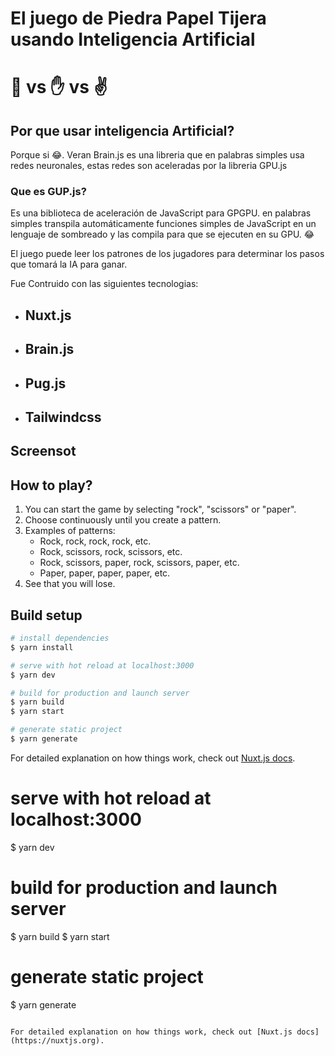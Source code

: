 # El juego de Piedra Papel Tijera usando Inteligencia Artificial

# :punch: vs :raised_hand: vs :v:

## Por que usar inteligencia Artificial?

Porque si :joy:. Veran Brain.js es una libreria que en palabras simples usa redes neuronales, estas redes son aceleradas por la libreria GPU.js

### Que es GUP.js?
Es una biblioteca de aceleración de JavaScript para GPGPU. en palabras simples transpila automáticamente funciones simples de JavaScript en un lenguaje de sombreado y las compila para que se ejecuten en su GPU. :joy:

El juego puede leer los patrones de los jugadores para determinar los pasos que tomará la IA para ganar.

Fue Contruido con las siguientes tecnologias:

  - ## Nuxt.js
  - ## Brain.js
  - ## Pug.js
  - ## Tailwindcss

## Screensot

## How to play?

1. You can start the game by selecting "rock", "scissors" or "paper".
2. Choose continuously until you create a pattern.
3. Examples of patterns:
    - Rock, rock, rock, rock, etc.
    - Rock, scissors, rock, scissors, etc.
    - Rock, scissors, paper, rock, scissors, paper, etc.
    - Paper, paper, paper, paper, etc.
4. See that you will lose.

## Build setup

```bash
# install dependencies
$ yarn install

# serve with hot reload at localhost:3000
$ yarn dev

# build for production and launch server
$ yarn build
$ yarn start

# generate static project
$ yarn generate
```

For detailed explanation on how things work, check out [Nuxt.js docs](https://nuxtjs.org).

# serve with hot reload at localhost:3000
$ yarn dev

# build for production and launch server
$ yarn build
$ yarn start

# generate static project
$ yarn generate
```

For detailed explanation on how things work, check out [Nuxt.js docs](https://nuxtjs.org).
